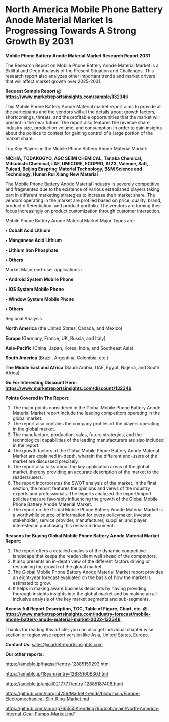 # North America Mobile Phone Battery Anode Material Market Is Progressing Towards A Strong Growth By 2031

<strong>Mobile Phone Battery Anode Material Market Research Report 2031</strong>

The Research Report on Mobile Phone Battery Anode Material Market is a Skillful and Deep Analysis of the Present Situation and Challenges. This research report also analyzes other important trends and market drivers that will affect market growth over 2025-2031.

<strong>Request Sample Report @ <a href=https://www.marketreportsinsights.com/sample/132346>https://www.marketreportsinsights.com/sample/132346</a></strong>

This Mobile Phone Battery Anode Material market report aims to provide all the participants and the vendors will all the details about growth factors, shortcomings, threats, and the profitable opportunities that the market will present in the near future. The report also features the revenue share, industry size, production volume, and consumption in order to gain insights about the politics to contest for gaining control of a large portion of the market share.

Top Key Players in the Mobile Phone Battery Anode Material Market:

<strong>NICHIA, TODAKOGYO, AGC SEIMI CHEMICAL, Tanaka Chemical, Mitsubishi Chemical, L&F, UMICORE, ECOPRO, A123, Valence, Saft, Pulead, Beijing Easpring Material Technology, B&M Science and Technology, Hunan Rui Xiang New Material</strong>

The Mobile Phone Battery Anode Material Industry is severely competitive and fragmented due to the existence of various established players taking part in different marketing strategies to increase their market share. The vendors operating in the market are profiled based on price, quality, brand, product differentiation, and product portfolio. The vendors are turning their focus increasingly on product customization through customer interaction.

Mobile Phone Battery Anode Material Market Major Types are:

<strong>• Cobalt Acid Lithium

• Manganese Acid Lithium

• Lithium Iron Phosphate

• Others</strong>

Market Major end-user applications :

<strong>• Android System Mobile Phone

• IOS System Mobile Phone

• Window System Mobile Phone

• Others</strong>

Regional Analysis

</u><strong><b>North America</b></strong> (the United States, Canada, and Mexico)

<strong><b>Europe </b></strong>(Germany, France, UK, Russia, and Italy)

<strong><b>Asia-Pacific</b></strong> (China, Japan, Korea, India, and Southeast Asia)

<strong><b>South America</b></strong> (Brazil, Argentina, Colombia, etc.)

<strong><b>The Middle East and Africa</b></strong> (Saudi Arabia, UAE, Egypt, Nigeria, and South Africa)

<strong>Go For Interesting Discount Here: <a href=https://www.marketreportsinsights.com/discount/132346>https://www.marketreportsinsights.com/discount/132346</a></strong>

<strong>Points Covered in The Report:</strong>
<ol>
  <li>The major points considered in the Global Mobile Phone Battery Anode Material Market report include the leading competitors operating in the global market.</li>
  <li>The report also contains the company profiles of the players operating in the global market.</li>
  <li>The manufacture, production, sales, future strategies, and the technological capabilities of the leading manufacturers are also included in the report.</li>
  <li>The growth factors of the Global Mobile Phone Battery Anode Material Market are explained in-depth, wherein the different end-users of the market are discussed precisely.</li>
  <li>The report also talks about the key application areas of the global market, thereby providing an accurate description of the market to the readers/users.</li>
  <li>The report incorporates the SWOT analysis of the market. In the final section, the report features the opinions and views of the industry experts and professionals. The experts analyzed the export/import policies that are favorably influencing the growth of the Global Mobile Phone Battery Anode Material Market.</li>
  <li>The report on the Global Mobile Phone Battery Anode Material Market is a worthwhile source of information for every policymaker, investor, stakeholder, service provider, manufacturer, supplier, and player interested in purchasing this research document.</li>
</ol>
<strong>Reasons for Buying Global Mobile Phone Battery Anode Material Market Report:</strong>

<ol>
  <li>The report offers a detailed analysis of the dynamic competitive landscape that keeps the reader/client well ahead of the competitors.</li>
  <li>It also presents an in-depth view of the different factors driving or restraining the growth of the global market.</li>
  <li>The Global Mobile Phone Battery Anode Material Market report provides an eight-year forecast evaluated on the basis of how the market is estimated to grow.</li>
  <li>It helps in making aware business decisions by having providing thorough insights insights into the global market and by making an all-inclusive analysis of the key market segments and sub-segments.</li>
</ol>
<strong>Access full Report Description, TOC, Table of Figure, Chart, etc. @ <a href=https://www.marketreportsinsights.com/industry-forecast/mobile-phone-battery-anode-material-market-2022-132346>https://www.marketreportsinsights.com/industry-forecast/mobile-phone-battery-anode-material-market-2022-132346</a></strong>


Thanks for reading this article; you can also get individual chapter wise section or region wise report version like Asia, United States, Europe.

<strong>Contact Us:</strong>
sales@marketreportsinsights.com

<strong>Our other reports:</strong>

<a href=https://ameblo.jp/haqsaif/entry-12885159293.html>https://ameblo.jp/haqsaif/entry-12885159293.html</a>

<a href=https://ameblo.jp/18yam/entry-12885160636.html>https://ameblo.jp/18yam/entry-12885160636.html</a>

<a href=https://ameblo.jp/anjali0217777/entry-12885187406.html>https://ameblo.jp/anjali0217777/entry-12885187406.html</a>

<a href=https://github.com/cargo4256/Market-trends/blob/main/Europe-Electromechanical-Slip-Ring-Market.md>https://github.com/cargo4256/Market-trends/blob/main/Europe-Electromechanical-Slip-Ring-Market.md</a>

<a href=https://github.com/anurag765555/trending765/blob/main/North-America-Internal-Gear-Pumps-Market.md>https://github.com/anurag765555/trending765/blob/main/North-America-Internal-Gear-Pumps-Market.md</a>"
